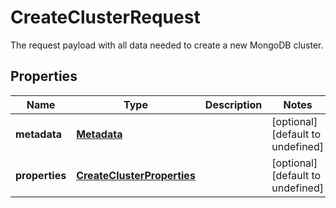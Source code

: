 # CreateClusterRequest

The request payload with all data needed to create a new MongoDB cluster. 
## Properties
| Name | Type | Description | Notes |
| ------------ | ------------- | ------------- | ------------- |
| **metadata** | [**Metadata**](Metadata.md) |  | [optional] [default to undefined] |
| **properties** | [**CreateClusterProperties**](CreateClusterProperties.md) |  | [optional] [default to undefined] |


